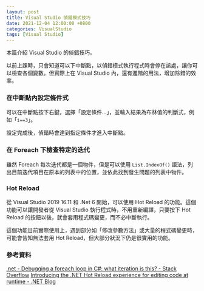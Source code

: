 ```yaml
---
layout: post
title: Visual Studio 偵錯模式技巧
date: 2021-12-04 12:00:00 +0800
categories: VisualStudio
tags: [Visual Studio]
--- 
```


本篇介紹 Visual Studio 的偵錯技巧。

以前上課時，只會知道可以下中斷點，以偵錯模式執行程式時會停在該處，讓你可以檢查各個變數。但實際上在 Visual Studio 內，還有進階的用法，增加除錯的效率。

### 在中斷點內設定條件式

可以在中斷點按下右鍵，選擇「設定條件...」，並輸入結果為布林值的判斷式，例如「`i==3`」。

設定完成後，偵錯時會達到指定條件才進入中斷點。

### 在 Foreach 下檢查特定的迭代

雖然 Foreach 每次迭代都是一個物件，但是可以使用 `List.IndexOf()` 語法，列出目前迭代項目在原本的列表中的位置，並依此找到發生問題的列表中物件。

### Hot Reload

從 Visual Studio 2019 16.11 和 .Net 6 開始，可以使用 Hot Reload 的功能。這個功能可以讓開發者從 Visual Studio 執行程式時，不用重新編譯，只要按下 Hot Reload 的按鈕以後，就會套用程式碼變更，而不必中斷執行。

這個功能目前實際使用上，遇到部分如「修改參數方法」或大量的程式碼變更時，可能會告知無法套用 Hot Reload，但大部分狀況下仍是很實用的功能。

### 參考資料

[.net - Debugging a foreach loop in C#: what iteration is this? - Stack Overflow](https://stackoverflow.com/questions/3293051/debugging-a-foreach-loop-in-c-what-iteration-is-this)
[Introducing the .NET Hot Reload experience for editing code at runtime - .NET Blog](https://devblogs.microsoft.com/dotnet/introducing-net-hot-reload/)